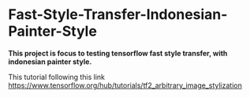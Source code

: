 # Fast-Style-Transfer-Indonesian-Painter-Style
**This project is focus to testing tensorflow fast style transfer, with indonesian painter style.**

This tutorial following this link https://www.tensorflow.org/hub/tutorials/tf2_arbitrary_image_stylization
